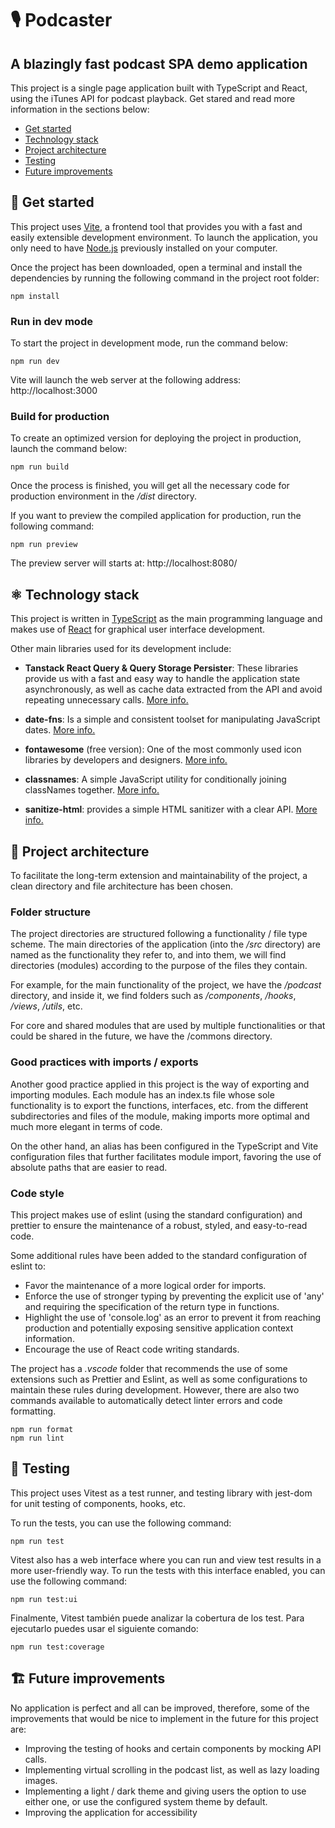 # 🎙️ Podcaster

## A blazingly fast podcast SPA demo application

This project is a single page application built with TypeScript and React, using the iTunes API for podcast playback. Get stared and read more information in the sections below:

- [Get started](#🚀-get-started)
- [Technology stack](#⚛️-technology-stack)
- [Project architecture](#📐-project-architecture)
- [Testing](#🧪-testing)
- [Future improvements](#🏗️-future-improvements)

## 🚀 Get started

This project uses [Vite](https://vitejs.dev/), a frontend tool that provides you with a fast and easily extensible development environment. To launch the application, you only need to have [Node.js](https://nodejs.org/) previously installed on your computer.

Once the project has been downloaded, open a terminal and install the dependencies by running the following command in the project root folder:

```console
npm install
```

### Run in dev mode

To start the project in development mode, run the command below:

```console
npm run dev
```

Vite will launch the web server at the following address: http://localhost:3000

### Build for production

To create an optimized version for deploying the project in production, launch the command below:

```console
npm run build
```

Once the process is finished, you will get all the necessary code for production environment in the _/dist_ directory.

If you want to preview the compiled application for production, run the following command:

```console
npm run preview
```

The preview server will starts at: http://localhost:8080/

## ⚛️ Technology stack

This project is written in [TypeScript](https://www.typescriptlang.org/) as the main programming language and makes use of [React](https://react.dev/) for graphical user interface development.

Other main libraries used for its development include:

- **Tanstack React Query & Query Storage Persister**: These libraries provide us with a fast and easy way to handle the application state asynchronously, as well as cache data extracted from the API and avoid repeating unnecessary calls. [More info.](https://tanstack.com/query)

- **date-fns**: Is a simple and consistent toolset for manipulating JavaScript dates. [More info.](https://date-fns.org/)

- **fontawesome** (free version): One of the most commonly used icon libraries by developers and designers. [More info.](https://fontawesome.com/)

- **classnames**: A simple JavaScript utility for conditionally joining classNames together. [More info.](https://github.com/JedWatson/classnames)

- **sanitize-html**: provides a simple HTML sanitizer with a clear API. [More info.](https://github.com/apostrophecms/sanitize-html)

## 📐 Project architecture

To facilitate the long-term extension and maintainability of the project, a clean directory and file architecture has been chosen.

### Folder structure

The project directories are structured following a functionality / file type scheme. The main directories of the application (into the _/src_ directory) are named as the functionality they refer to, and into them, we will find directories (modules) according to the purpose of the files they contain.

For example, for the main functionality of the project, we have the _/podcast_ directory, and inside it, we find folders such as _/components_, _/hooks_, _/views_, _/utils_, etc.

For core and shared modules that are used by multiple functionalities or that could be shared in the future, we have the /commons directory.

### Good practices with imports / exports

Another good practice applied in this project is the way of exporting and importing modules. Each module has an index.ts file whose sole functionality is to export the functions, interfaces, etc. from the different subdirectories and files of the module, making imports more optimal and much more elegant in terms of code.

On the other hand, an alias has been configured in the TypeScript and Vite configuration files that further facilitates module import, favoring the use of absolute paths that are easier to read.

### Code style

This project makes use of eslint (using the standard configuration) and prettier to ensure the maintenance of a robust, styled, and easy-to-read code.

Some additional rules have been added to the standard configuration of eslint to:

- Favor the maintenance of a more logical order for imports.
- Enforce the use of stronger typing by preventing the explicit use of 'any' and requiring the specification of the return type in functions.
- Highlight the use of 'console.log' as an error to prevent it from reaching production and potentially exposing sensitive application context information.
- Encourage the use of React code writing standards.

The project has a _.vscode_ folder that recommends the use of some extensions such as Prettier and Eslint, as well as some configurations to maintain these rules during development. However, there are also two commands available to automatically detect linter errors and code formatting.

```console
npm run format
npm run lint
```

## 🧪 Testing

This project uses Vitest as a test runner, and testing library with jest-dom for unit testing of components, hooks, etc.

To run the tests, you can use the following command:

```console
npm run test
```

Vitest also has a web interface where you can run and view test results in a more user-friendly way. To run the tests with this interface enabled, you can use the following command:

```console
npm run test:ui
```

Finalmente, Vitest también puede analizar la cobertura de los test. Para ejecutarlo puedes usar el siguiente comando:

```console
npm run test:coverage
```

## 🏗️ Future improvements

No application is perfect and all can be improved, therefore, some of the improvements that would be nice to implement in the future for this project are:

- Improving the testing of hooks and certain components by mocking API calls.
- Implementing virtual scrolling in the podcast list, as well as lazy loading images.
- Implementing a light / dark theme and giving users the option to use either one, or use the configured system theme by default.
- Improving the application for accessibility
